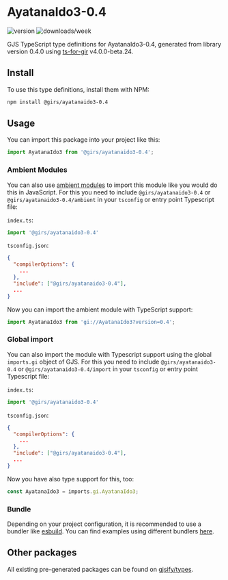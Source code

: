
# AyatanaIdo3-0.4

![version](https://img.shields.io/npm/v/@girs/ayatanaido3-0.4)
![downloads/week](https://img.shields.io/npm/dw/@girs/ayatanaido3-0.4)


GJS TypeScript type definitions for AyatanaIdo3-0.4, generated from library version 0.4.0 using [ts-for-gir](https://github.com/gjsify/ts-for-gir) v4.0.0-beta.24.


## Install

To use this type definitions, install them with NPM:
```bash
npm install @girs/ayatanaido3-0.4
```

## Usage

You can import this package into your project like this:
```ts
import AyatanaIdo3 from '@girs/ayatanaido3-0.4';
```

### Ambient Modules

You can also use [ambient modules](https://github.com/gjsify/ts-for-gir/tree/main/packages/cli#ambient-modules) to import this module like you would do this in JavaScript.
For this you need to include `@girs/ayatanaido3-0.4` or `@girs/ayatanaido3-0.4/ambient` in your `tsconfig` or entry point Typescript file:

`index.ts`:
```ts
import '@girs/ayatanaido3-0.4'
```

`tsconfig.json`:
```json
{
  "compilerOptions": {
    ...
  },
  "include": ["@girs/ayatanaido3-0.4"],
  ...
}
```

Now you can import the ambient module with TypeScript support: 

```ts
import AyatanaIdo3 from 'gi://AyatanaIdo3?version=0.4';
```

### Global import

You can also import the module with Typescript support using the global `imports.gi` object of GJS.
For this you need to include `@girs/ayatanaido3-0.4` or `@girs/ayatanaido3-0.4/import` in your `tsconfig` or entry point Typescript file:

`index.ts`:
```ts
import '@girs/ayatanaido3-0.4'
```

`tsconfig.json`:
```json
{
  "compilerOptions": {
    ...
  },
  "include": ["@girs/ayatanaido3-0.4"],
  ...
}
```

Now you have also type support for this, too:

```ts
const AyatanaIdo3 = imports.gi.AyatanaIdo3;
```

### Bundle

Depending on your project configuration, it is recommended to use a bundler like [esbuild](https://esbuild.github.io/). You can find examples using different bundlers [here](https://github.com/gjsify/ts-for-gir/tree/main/examples).

## Other packages

All existing pre-generated packages can be found on [gjsify/types](https://github.com/gjsify/types).

